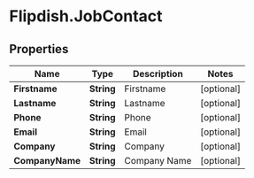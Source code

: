 # Flipdish.JobContact

## Properties

Name | Type | Description | Notes
------------ | ------------- | ------------- | -------------
**Firstname** | **String** | Firstname | [optional] 
**Lastname** | **String** | Lastname | [optional] 
**Phone** | **String** | Phone | [optional] 
**Email** | **String** | Email | [optional] 
**Company** | **String** | Company | [optional] 
**CompanyName** | **String** | Company Name | [optional] 


